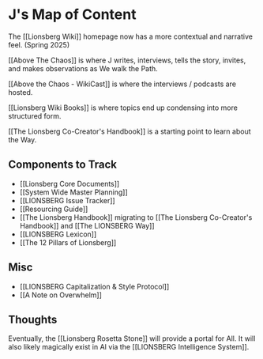 # J's Map of Content

The [[Lionsberg Wiki]] homepage now has a more contextual and narrative feel. (Spring 2025) 

[[Above The Chaos]] is where J writes, interviews, tells the story, invites, and makes observations as We walk the Path. 

[[Above the Chaos - WikiCast]] is where the interviews / podcasts are hosted. 

[[Lionsberg Wiki Books]] is where topics end up condensing into more structured form. 

[[The Lionsberg Co-Creator's Handbook]] is a starting point to learn about the Way. 

## Components to Track 

- [[Lionsberg Core Documents]]  
- [[System Wide Master Planning]]  
- [[LIONSBERG Issue Tracker]]  
- [[Resourcing Guide]]  
- [[The Lionsberg Handbook]] migrating to [[The Lionsberg Co-Creator's Handbook]] and [[The LIONSBERG Way]]  
- [[LIONSBERG Lexicon]]  
- [[The 12 Pillars of Lionsberg]]  

## Misc

- [[LIONSBERG Capitalization & Style Protocol]]  
- [[A Note on Overwhelm]]  
## Thoughts

Eventually, the [[Lionsberg Rosetta Stone]] will provide a portal for All. It will also likely magically exist in AI via the [[LIONSBERG Intelligence System]]. 